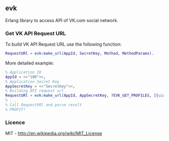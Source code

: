 ## evk ##

Erlang library to access API of VK.com social network.

### Get VK API Request URL ###

To build VK API Request URL use the following function:

```erlang
RequestURl = evk:make_url(AppId, SecretKey, Method, MethodParams).
```

More detailed example:

```erlang
% Application ID
AppId = <<"100">>,
% Application Secret Key
AppSecretKey = <<"SecretKey">>,
% Building API request url
RequestURl = evk:make_url(AppId, AppSecretKey, ?EVK_GET_PROFILES, [{uids, <<"1">>}, {fields, <<"online">>}]).
% ...
% Call RequestURl and parse result
% PROFIT!
```

### Licence ###

MIT - http://en.wikipedia.org/wiki/MIT_License
